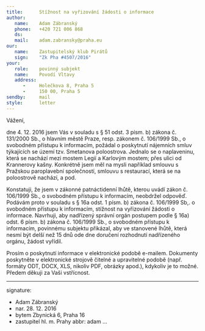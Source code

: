 ```yaml
---
title:      Stížnost na vyřizování žádosti o informace
author:
   name:    Adam Zábranský
   phone:   +420 721 006 868
   ds:      
   mail:    adam.zabransky@praha.eu
our:
   name:    Zastupitelský klub Pirátů
   sign:    "Zk Pha #4507/2016"
your:
   role:    povinný subjekt
   name:    Povodí Vltavy
   address:
      -     Holečkova 8, Praha 5
      -     150 00, Praha 5
sendby:     mail
style:      letter
---
```


Vážení,

dne 4. 12. 2016 jsem Vás v souladu s § 51 odst. 3 písm. b) zákona č. 131/2000 Sb., o hlavním městě Praze, resp. zákonem č. 106/1999 Sb., o svobodném přístupu k informacím, požádal o poskytnutí nájemních smluv týkajících se území tzv. Smetanova poloostrova. Jednalo se o naplaveninu, která se nachází mezi mostem Legií a Karlovým mostem; přes ulici od Krannerovy kašny. Konkrétně jsem měl na mysli například smlouvu s Pražskou paroplavební společností, smlouvu s restaurací, která se na poloostrově nachází, a pod.

Konstatuji, že jsem v zákonné patnáctidenní lhůtě, kterou uvádí zákon č. 106/1999 Sb., o svobodném přístupu k informacím, neobdržel odpověď. Podávám proto v souladu s § 16a odst. 1 písm. b) zákona č. 106/1999 Sb,. o svobodném přístupu k informacím, stížnost na vyřizování žádosti o informace. Navrhuji, aby nadřízený správní orgán postupem podle § 16a) odst. 6 písm. b) zákona č. 106/1999 Sb., o svobodném přístupu k informacím, povinnému subjektu přikázal, aby ve stanovené lhůtě, která nesmí být delší než 15 dnů ode dne doručení rozhodnutí nadřízeného orgánu, žádost vyřídil.

Prosím o poskytnutí informace v elektronické podobě e-mailem. Dokumenty poskytněte v elektronické strojově čitelné a upravitelné podobě (např. formáty ODT, DOCX, XLS, nikoliv PDF, obrázky apod.), kdykoliv je to možné. Předem děkuji za Vaši vstřícnost.

---
signature:
- Adam Zábranský
- nar. 28. 12. 2016
- bytem Zbynická 6, Praha 16
- zastupitel hl. m. Prahy
abbr:       adam
...
